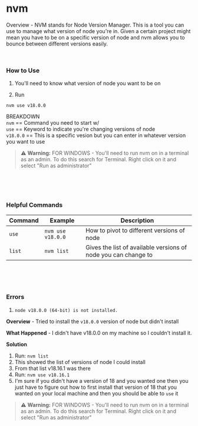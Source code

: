 # nvm

Overview - NVM stands for Node Version Manager. This is a tool you can use to manage what version of node you're in. Given a certain project might mean you have to be on a specific version of node and nvm allows you to bounce between different versions easily.

<br>

### How to Use

1. You'll need to know what version of node you want to be on

1. Run

```
nvm use v18.0.0
```

BREAKDOWN  
`nvm` == Command you need to start w/  
`use` == Keyword to indicate you're changing versions of node  
`v18.0.0` == This is a specific vesion but you can enter in whatever version you want to use

> :warning: **Warning:** FOR WINDOWS - You'll need to run nvm on in a terminal as an admin. To do this search for Terminal. Right click on it and select "Run as administrator"

<br><br><br>

### Helpful Commands

| Command | Example           | Description                                                    |
| ------- | ----------------- | -------------------------------------------------------------- |
| `use`   | `nvm use v18.0.0` | How to pivot to different versions of node                     |
| `list`  | `nvm list`        | Gives the list of available versions of node you can change to |

<br><br><br>

### Errors 

1. `node v18.0.0 (64-bit) is not installed.`  

**Overview** - Tried to install the `v18.0.0` version of node but didn't install

**What Happened** - I didn't have v18.0.0 on my machine so I couldn't install it.  

**Solution**
1. Run: `nvm list`
1. This showed the list of versions of node I could install
1. From that list v18.16.1 was there
1. Run: `nvm use v18.16.1`
1. I'm sure if you didn't have a version of 18 and you wanted one then you just have to figure out how to first install that version of 18 that you wanted on your local machine and then you should be able to `use` it

> :warning: **Warning:** FOR WINDOWS - You'll need to run nvm on in a terminal as an admin. To do this search for Terminal. Right click on it and select "Run as administrator"